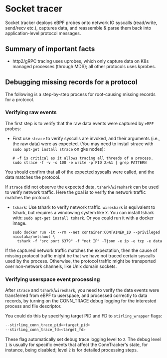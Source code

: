 # Socket tracer

Socket tracker deploys eBPF probes onto network IO syscalls (read/write, send/recv etc.),
captures data, and reassemble & parse them back into application-level protocol messages.

## Summary of important facts

* http2/gRPC tracing uses uprobes, which only capture data on K8s managed processes (through MDS);
  all other protocols uses kprobes.

## Debugging missing records for a protocol

The following is a step-by-step process for root-causing missing records for a protocol.

### Verifying raw events

The first step is to verify that the raw data events were captured by `eBPF` probes:

* First use `strace` to verify syscalls are invoked, and their arguments (i.e., the raw data) were
  as expected. (You may need to install strace with `sudo apt-get install strace` on gke nodes):

  ```shell
  # -f is critical as it allows tracing all threads of a process.
  sudo strace -f -v -s 100 -e write -p PID 2>&1 | grep PATTERN
  ```

You should confirm that all of the expected syscalls were called, and the data matches the protocol.

If `strace` did not observe the expected data, `tshark`/`wireshark` can be used to verify network
traffic. Here the goal is to verify the network traffic matches the protocol.

* `tshark`: Use tshark to verify network traffic. `wireshark` is equivalent to tshark, but requires
   a windowing system like `X`. You can install tshark with:
  `sudo apt-get install tshark`. Or you could run it with a docker image.

  ```shell
  sudo docker run -it --rm --net container:CONTAINER_ID --privileged nicolaka/netshoot \
    tshark -f "src port 6379" -f "net IP" -Tjson -e ip -e tcp -e data
  ```

If the captured network traffic matches the expectation, then the cause of missing
protocol traffic might be that we have not traced certain syscalls used by the process.
Otherwise, the protocol traffic might be transported over non-network channels, like Unix domain
sockets.

### Verifying userspace event processing

After `strace` and `tshark`/`wireshark`, you need to verify the data events were transferred from
eBPF to userspace, and processed correctly to data records, by turning on the CONN_TRACE
debug logging for the interested process and file descriptor.

You could do this by specifying target PID and FD to `stirling_wrapper` flags:

```cpp
--stirling_conn_trace_pid=<target_pid>
--stirling_conn_trace_fd=<target_fd>
```

These flag automatically set debug trace logging level to `2`. The debug level `1` is usually for
specific events that affect the ConnTracker's state, for instance, being disabled; level `2` is for
detailed processing steps.
